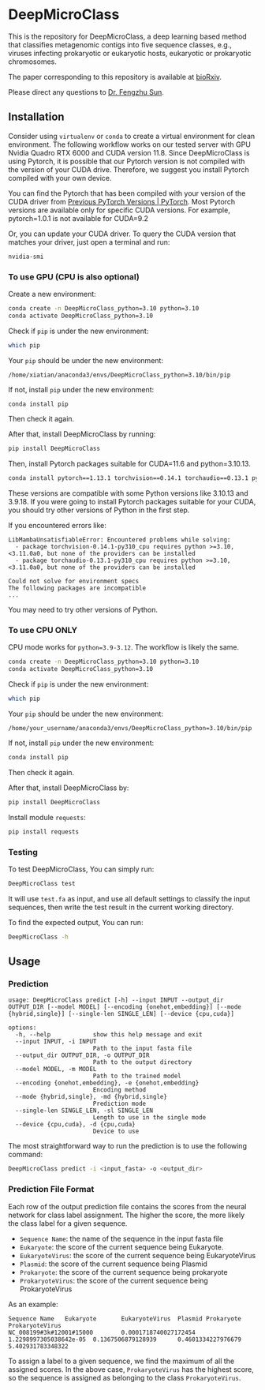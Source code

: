 # DeepMicroClass

This is the repository for DeepMicroClass, a deep learning based method that classifies metagenomic contigs into five sequence classes, e.g., viruses infecting prokaryotic or eukaryotic hosts, eukaryotic or prokaryotic chromosomes.

The paper corresponding to this repository is available at [bioRxiv](https://www.biorxiv.org/content/10.1101/2021.10.26.466018v2).

Please direct any questions to [Dr. Fengzhu Sun](mailto:fsun@usc.edu).

## Installation
Consider using `virtualenv` or `conda` to create a virtual environment for clean environment. The following workflow works on our tested server with GPU Nvidia Quadro RTX 6000 and CUDA version 11.8. Since DeepMicroClass is using Pytorch, it is possible that our Pytorch version is not compiled with the version of your CUDA drive. Therefore, we suggest you install Pytorch compiled with your own device.

You can find the Pytorch that has been compiled with your version of the CUDA driver from [Previous PyTorch Versions | PyTorch](https://pytorch.org/get-started/previous-versions/). Most Pytorch versions are available only for specific CUDA versions. For example, pytorch=1.0.1 is not available for CUDA=9.2

Or, you can update your CUDA driver. To query the CUDA version that matches your driver, just open a terminal and run:
```sh
nvidia-smi
```

### To use GPU (CPU is also optional)

Create a new environment:
```sh
conda create -n DeepMicroClass_python=3.10 python=3.10
conda activate DeepMicroClass_python=3.10
```

Check if `pip` is under the new environment:
```sh
which pip
```
Your `pip` should be under the new environment:
```text
/home/xiatian/anaconda3/envs/DeepMicroClass_python=3.10/bin/pip
```
If not, install `pip` under the new environment:
```sh
conda install pip
```
Then check it again.


After that, install DeepMicroClass by running:
```sh
pip install DeepMicroClass
```


Then, install Pytorch packages suitable for CUDA=11.6 and python=3.10.13. 
```sh
conda install pytorch==1.13.1 torchvision==0.14.1 torchaudio==0.13.1 pytorch-cuda=11.6 -c pytorch -c nvidia
```
These versions are compatible with some Python versions like 3.10.13 and 3.9.18. If you were going to install Pytorch packages suitable for your CUDA, you should try other versions of Python in the first step.

If you encountered errors like:
```text
LibMambaUnsatisfiableError: Encountered problems while solving:
  - package torchvision-0.14.1-py310_cpu requires python >=3.10,<3.11.0a0, but none of the providers can be installed
  - package torchaudio-0.13.1-py310_cpu requires python >=3.10,<3.11.0a0, but none of the providers can be installed

Could not solve for environment specs
The following packages are incompatible
...
```
You may need to try other versions of Python.

### To use CPU ONLY
CPU mode works for `python=3.9-3.12`. The workflow is likely the same.
```sh
conda create -n DeepMicroClass_python=3.10 python=3.10
conda activate DeepMicroClass_python=3.10
```


Check if `pip` is under the new environment:
```sh
which pip
```
Your `pip` should be under the new environment:
```text
/home/your_username/anaconda3/envs/DeepMicroClass_python=3.10/bin/pip
```
If not, install `pip` under the new environment:
```sh
conda install pip
```
Then check it again.


After that, install DeepMicroClass by:
```sh
pip install DeepMicroClass
```

Install module `requests`:
```sh
pip install requests
```

### Testing
To test DeepMicroClass, You can simply run:
```sh
DeepMicroClass test
```
It will use `test.fa` as input, and use all default settings to classify the input sequences, then write the test result in the current working directory. 

To find the expected output, You can run:
```sh
DeepMicroClass -h
```

## Usage

### Prediction

``` text
usage: DeepMicroClass predict [-h] --input INPUT --output_dir OUTPUT_DIR [--model MODEL] [--encoding {onehot,embedding}] [--mode {hybrid,single}] [--single-len SINGLE_LEN] [--device {cpu,cuda}]

options:
  -h, --help            show this help message and exit
  --input INPUT, -i INPUT
                        Path to the input fasta file
  --output_dir OUTPUT_DIR, -o OUTPUT_DIR
                        Path to the output directory
  --model MODEL, -m MODEL
                        Path to the trained model
  --encoding {onehot,embedding}, -e {onehot,embedding}
                        Encoding method
  --mode {hybrid,single}, -md {hybrid,single}
                        Prediction mode
  --single-len SINGLE_LEN, -sl SINGLE_LEN
                        Length to use in the single mode
  --device {cpu,cuda}, -d {cpu,cuda}
                        Device to use
```

The most straightforward way to run the prediction is to use the following command:

```sh
DeepMicroClass predict -i <input_fasta> -o <output_dir>
```

### Prediction File Format

Each row of the output prediction file contains the scores from the neural network for class label assignment. The higher the score, the more likely the class label for a given sequence.  

* `Sequence Name`: the name of the sequence in the input fasta file
* `Eukaryote`: the score of the current sequence being Eukaryote.
* `EukaryoteVirus`: the score of the current sequence being EukaryoteVirus
* `Plasmid`: the score of the current sequence being Plasmid
* `Prokaryote`: the score of the current sequence being prokaryote
* `ProkaryoteVirus`: the score of the current sequence being ProkaryoteVirus  

As an example:

```tsv
Sequence Name   Eukaryote       EukaryoteVirus  Plasmid Prokaryote      ProkaryoteVirus
NC_008199#3k#12001#15000        0.0001718740027172454   1.2298997305038642e-05  0.1367506879128939      0.4601334227976679      5.402931783348322
```

To assign a label to a given sequence, we find the maximum of all the assigned scores. In the above case, `ProkaryoteVirus` has the highest score, so the sequence is assigned as belonging to the class `ProkaryoteVirus`.
